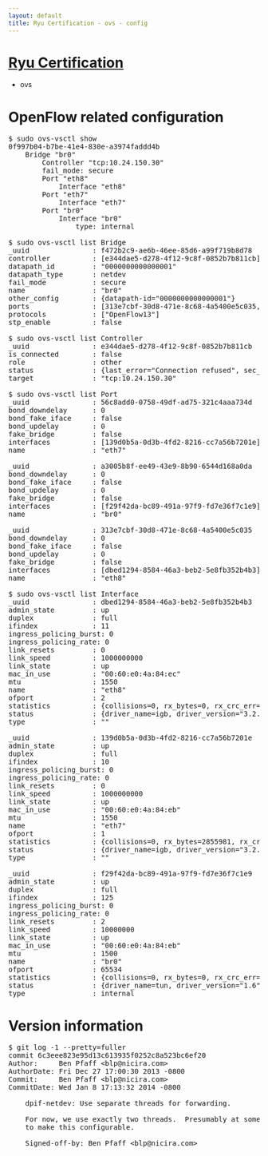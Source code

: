 ```yaml
---
layout: default
title: Ryu Certification - ovs - config
---
```

# [Ryu Certification](http://osrg.github.io/ryu/certification.html)
* ovs 

# OpenFlow related configuration
<pre>
$ sudo ovs-vsctl show
0f997b04-b7be-41e4-830e-a3974faddd4b
    Bridge "br0"
        Controller "tcp:10.24.150.30"
        fail_mode: secure
        Port "eth8"
            Interface "eth8"
        Port "eth7"
            Interface "eth7"
        Port "br0"
            Interface "br0"
                type: internal

$ sudo ovs-vsctl list Bridge
_uuid               : f472b2c9-ae6b-46ee-85d6-a99f719b8d78
controller          : [e344dae5-d278-4f12-9c8f-0852b7b811cb]
datapath_id         : "0000000000000001"
datapath_type       : netdev
fail_mode           : secure
name                : "br0"
other_config        : {datapath-id="0000000000000001"}
ports               : [313e7cbf-30d8-471e-8c68-4a5400e5c035, 56c8add0-0758-49df-ad75-321c4aaa734d, a3005b8f-ee49-43e9-8b90-6544d168a0da]
protocols           : ["OpenFlow13"]
stp_enable          : false

$ sudo ovs-vsctl list Controller
_uuid               : e344dae5-d278-4f12-9c8f-0852b7b811cb
is_connected        : false
role                : other
status              : {last_error="Connection refused", sec_since_connect="297", sec_since_disconnect="2", state=BACKOFF}
target              : "tcp:10.24.150.30"

$ sudo ovs-vsctl list Port
_uuid               : 56c8add0-0758-49df-ad75-321c4aaa734d
bond_downdelay      : 0
bond_fake_iface     : false
bond_updelay        : 0
fake_bridge         : false
interfaces          : [139d0b5a-0d3b-4fd2-8216-cc7a56b7201e]
name                : "eth7"

_uuid               : a3005b8f-ee49-43e9-8b90-6544d168a0da
bond_downdelay      : 0
bond_fake_iface     : false
bond_updelay        : 0
fake_bridge         : false
interfaces          : [f29f42da-bc89-491a-97f9-fd7e36f7c1e9]
name                : "br0"

_uuid               : 313e7cbf-30d8-471e-8c68-4a5400e5c035
bond_downdelay      : 0
bond_fake_iface     : false
bond_updelay        : 0
fake_bridge         : false
interfaces          : [dbed1294-8584-46a3-beb2-5e8fb352b4b3]
name                : "eth8"

$ sudo ovs-vsctl list Interface
_uuid               : dbed1294-8584-46a3-beb2-5e8fb352b4b3
admin_state         : up
duplex              : full
ifindex             : 11
ingress_policing_burst: 0
ingress_policing_rate: 0
link_resets         : 0
link_speed          : 1000000000
link_state          : up
mac_in_use          : "00:60:e0:4a:84:ec"
mtu                 : 1550
name                : "eth8"
ofport              : 2
statistics          : {collisions=0, rx_bytes=0, rx_crc_err=0, rx_dropped=0, rx_errors=0, rx_frame_err=0, rx_over_err=0, rx_packets=0, tx_bytes=952768, tx_dropped=0, tx_errors=0, tx_packets=10274}
status              : {driver_name=igb, driver_version="3.2.10-k", firmware_version="3.10-0"}
type                : ""

_uuid               : 139d0b5a-0d3b-4fd2-8216-cc7a56b7201e
admin_state         : up
duplex              : full
ifindex             : 10
ingress_policing_burst: 0
ingress_policing_rate: 0
link_resets         : 0
link_speed          : 1000000000
link_state          : up
mac_in_use          : "00:60:e0:4a:84:eb"
mtu                 : 1550
name                : "eth7"
ofport              : 1
statistics          : {collisions=0, rx_bytes=2855981, rx_crc_err=0, rx_dropped=0, rx_errors=0, rx_frame_err=0, rx_over_err=0, rx_packets=29002, tx_bytes=0, tx_dropped=0, tx_errors=0, tx_packets=0}
status              : {driver_name=igb, driver_version="3.2.10-k", firmware_version="3.10-0"}
type                : ""

_uuid               : f29f42da-bc89-491a-97f9-fd7e36f7c1e9
admin_state         : up
duplex              : full
ifindex             : 125
ingress_policing_burst: 0
ingress_policing_rate: 0
link_resets         : 2
link_speed          : 10000000
link_state          : up
mac_in_use          : "00:60:e0:4a:84:eb"
mtu                 : 1500
name                : "br0"
ofport              : 65534
statistics          : {collisions=0, rx_bytes=0, rx_crc_err=0, rx_dropped=0, rx_errors=0, rx_frame_err=0, rx_over_err=0, rx_packets=0, tx_bytes=0, tx_dropped=0, tx_errors=0, tx_packets=0}
status              : {driver_name=tun, driver_version="1.6", firmware_version="N/A"}
type                : internal
</pre>

# Version information
<pre>
$ git log -1 --pretty=fuller
commit 6c3eee823e95d13c613935f0252c8a523bc6ef20
Author:     Ben Pfaff &lt;blp@nicira.com&gt;
AuthorDate: Fri Dec 27 17:00:30 2013 -0800
Commit:     Ben Pfaff &lt;blp@nicira.com&gt;
CommitDate: Wed Jan 8 17:13:32 2014 -0800

    dpif-netdev: Use separate threads for forwarding.
    
    For now, we use exactly two threads.  Presumably at some point we will want
    to make this configurable.
    
    Signed-off-by: Ben Pfaff &lt;blp@nicira.com&gt;
</pre>
